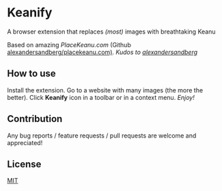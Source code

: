 # Keanify

A browser extension that replaces *(most)* images with breathtaking Keanu

Based on amazing *PlaceKeanu.com* (Github [alexandersandberg/placekeanu.com)](https://github.com/alexandersandberg/placekeanu.com). *Kudos to [alexandersandberg](https://github.com/alexandersandberg)*

## How to use

Install the extension. Go to a website with many images (the more the better). Click **Keanify** icon in a toolbar or in a context menu. *Enjoy!*

## Contribution

Any bug reports / feature requests / pull requests are welcome and appreciated!

## License

[MIT](https://github.com/caudatecoder/keanify/blob/master/LICENSE.md)